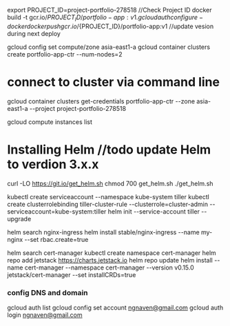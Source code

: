 
export PROJECT_ID=project-portfolio-278518  //Check Project ID
docker build -t gcr.io/${PROJECT_ID}/portfolio-app:v1 .
gcloud auth configure-docker
docker push gcr.io/${PROJECT_ID}/portfolio-app:v1 //update vesion during next deploy

gcloud config set compute/zone asia-east1-a
gcloud container clusters create portfolio-app-ctr --num-nodes=2

# connect to cluster via command line
gcloud container clusters get-credentials portfolio-app-ctr --zone asia-east1-a --project project-portfolio-278518
	
gcloud compute instances list

# Installing Helm //todo update Helm to verdion 3.x.x
curl -LO https://git.io/get_helm.sh
chmod 700 get_helm.sh
./get_helm.sh
 
kubectl create serviceaccount --namespace kube-system tiller
kubectl create clusterrolebinding tiller-cluster-rule --clusterrole=cluster-admin --serviceaccount=kube-system:tiller
helm init --service-account tiller --upgrade

helm search nginx-ingress
helm install stable/nginx-ingress --name my-nginx --set rbac.create=true

helm search cert-manager
kubectl create namespace cert-manager
helm repo add jetstack https://charts.jetstack.io
helm repo update
helm install --name cert-manager --namespace cert-manager --version v0.15.0 jetstack/cert-manager --set installCRDs=true


### config DNS and domain
gcloud auth list
gcloud config set account ngnaven@gmail.com
gcloud auth login ngnaven@gmail.com



